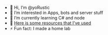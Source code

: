 - 👋 Hi, I’m @yoRustic
- 👀 I’m interested in Apps, bots and server stuff
- 🌱 I’m currently learning C# and node
- 💞️ [Here is some resources that I've used](https://github.com/yoRustic/Resources)
- ⚡ Fun fact: I made a home lab

<!---
yoRustic/yoRustic is a ✨ special ✨ repository because its `README.md` (this file) appears on your GitHub profile.
You can click the Preview link to take a look at your changes.
--->
